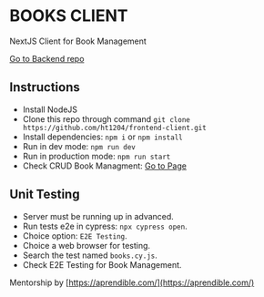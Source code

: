 # BOOKS CLIENT

NextJS Client for Book Management

[Go to Backend repo](https://github.com/ht1204/backend-api)

## Instructions
- Install NodeJS
- Clone this repo through command `git clone https://github.com/ht1204/frontend-client.git`
- Install dependencies: `npm i` or `npm install`
- Run in dev mode: `npm run dev`
- Run in production mode: `npm run start`
- Check CRUD Book Managment: [Go to Page](http://localhost:3000/)

## Unit Testing
- Server must be running up in advanced.
- Run tests e2e in cypress:  `npx cypress open`.
- Choice option: `E2E Testing`.
- Choice a web browser for testing.
- Search the test named `books.cy.js`.
- Check E2E Testing for Book Management.

Mentorship by [https://aprendible.com/](https://aprendible.com/)
